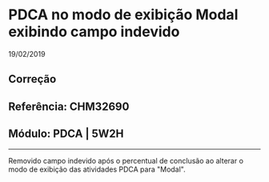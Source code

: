 # PDCA no modo de exibição Modal exibindo campo indevido
19/02/2019
## Correção
## Referência: CHM32690
## Módulo: PDCA | 5W2H
***

Removido campo indevido após o percentual de conclusão ao alterar o modo de exibição das atividades PDCA para "Modal".